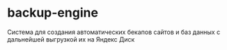 # backup-engine
Система для создания автоматических бекапов сайтов и баз данных с дальнейшей выгрузкой их на Яндекс Диск
